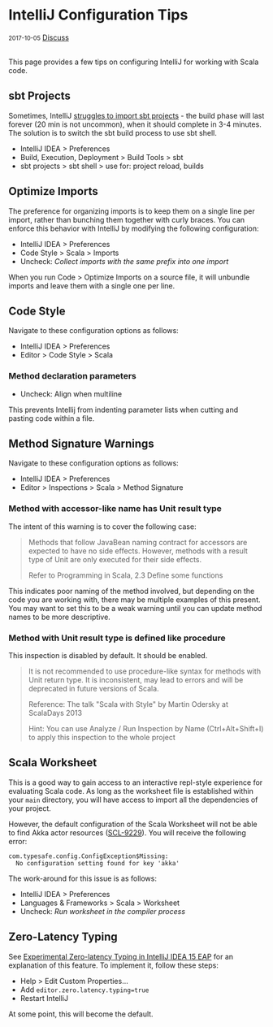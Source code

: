 # IntelliJ Configuration Tips

<div class="meta">
  <span class="date"><small>2017-10-05</small></span>
  <span class="discuss"><a class="github-button" href="https://github.com/copperlight/copperlight.github.io/issues" data-icon="octicon-issue-opened" aria-label="Discuss copperlight/copperlight.github.io on GitHub">Discuss</a></span>
</div><br/>

This page provides a few tips on configuring IntelliJ for working with Scala code.

## sbt Projects

Sometimes, IntelliJ [struggles to import sbt projects] - the build phase will last forever (20 min
is not uncommon), when it should complete in 3-4 minutes. The solution is to switch the sbt build
process to use sbt shell.

* IntelliJ IDEA > Preferences
* Build, Execution, Deployment > Build Tools > sbt
* sbt projects > sbt shell > use for: project reload, builds

[struggles to import sbt projects]: https://stackoverflow.com/questions/47697141/intellij-cannot-import-sbt-project

## Optimize Imports

The preference for organizing imports is to keep them on a single line per import, rather than
bunching them together with curly braces.  You can enforce this behavior with IntelliJ by modifying
the following configuration:

* IntelliJ IDEA > Preferences
* Code Style > Scala > Imports
* Uncheck: *Collect imports with the same prefix into one import*

When you run Code > Optimize Imports on a source file, it will unbundle imports
and leave them with a single one per line.

## Code Style

Navigate to these configuration options as follows:

* IntelliJ IDEA > Preferences
* Editor > Code Style > Scala

### Method declaration parameters

* Uncheck: Align when multiline

This prevents Intellij from indenting parameter lists when cutting and pasting code within a file.

## Method Signature Warnings

Navigate to these configuration options as follows:

* IntelliJ IDEA > Preferences
* Editor > Inspections > Scala > Method Signature

### Method with accessor-like name has Unit result type

The intent of this warning is to cover the following case:

> Methods that follow JavaBean naming contract for accessors are expected to have no side effects.
> However, methods with a result type of Unit are only executed for their side effects.
>
> Refer to Programming in Scala, 2.3 Define some functions

This indicates poor naming of the method involved, but depending on the code you are working with,
there may be multiple examples of this present.  You may want to set this to be a weak warning until
you can update method names to be more descriptive.

### Method with Unit result type is defined like procedure

This inspection is disabled by default.  It should be enabled.

> It is not recommended to use procedure-like syntax for methods with Unit return type. It is
> inconsistent, may lead to errors and will be deprecated in future versions of Scala.
>
> Reference: The talk "Scala with Style" by Martin Odersky at ScalaDays 2013
>
> Hint: You can use Analyze / Run Inspection by Name (Ctrl+Alt+Shift+I) to apply this inspection
> to the whole project

## Scala Worksheet

This is a good way to gain access to an interactive repl-style experience for
evaluating Scala code.  As long as the worksheet file is established within
your `main` directory, you will have access to import all the dependencies of
your project.

However, the default configuration of the Scala Worksheet will not be able to find
Akka actor resources ([SCL-9229](https://youtrack.jetbrains.com/issue/SCL-9229)).
You will receive the following error:

```
com.typesafe.config.ConfigException$Missing:
  No configuration setting found for key 'akka'
```

The work-around for this issue is as follows:

* IntelliJ IDEA > Preferences
* Languages & Frameworks > Scala > Worksheet
* Uncheck: *Run worksheet in the compiler process*

## Zero-Latency Typing

See [Experimental Zero-latency Typing in IntelliJ IDEA 15 EAP] for an explanation of this feature.
To implement it, follow these steps:

* Help > Edit Custom Properties...
* Add `editor.zero.latency.typing=true`
* Restart IntelliJ

At some point, this will become the default.

[Experimental Zero-latency Typing in IntelliJ IDEA 15 EAP]: https://blog.jetbrains.com/idea/2015/08/experimental-zero-latency-typing-in-intellij-idea-15-eap/
